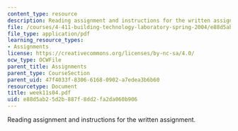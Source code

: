 ```yaml
---
content_type: resource
description: Reading assignment and instructions for the written assignment.
file: /courses/4-411-building-technology-laboratory-spring-2004/e88d5ab25d2b887f8dd2fa2da060b906_week11s04.pdf
file_type: application/pdf
learning_resource_types:
- Assignments
license: https://creativecommons.org/licenses/by-nc-sa/4.0/
ocw_type: OCWFile
parent_title: Assignments
parent_type: CourseSection
parent_uid: 47f4033f-8306-6168-0902-a7edea3b6b60
resourcetype: Document
title: week11s04.pdf
uid: e88d5ab2-5d2b-887f-8dd2-fa2da060b906
---
```

Reading assignment and instructions for the written assignment.